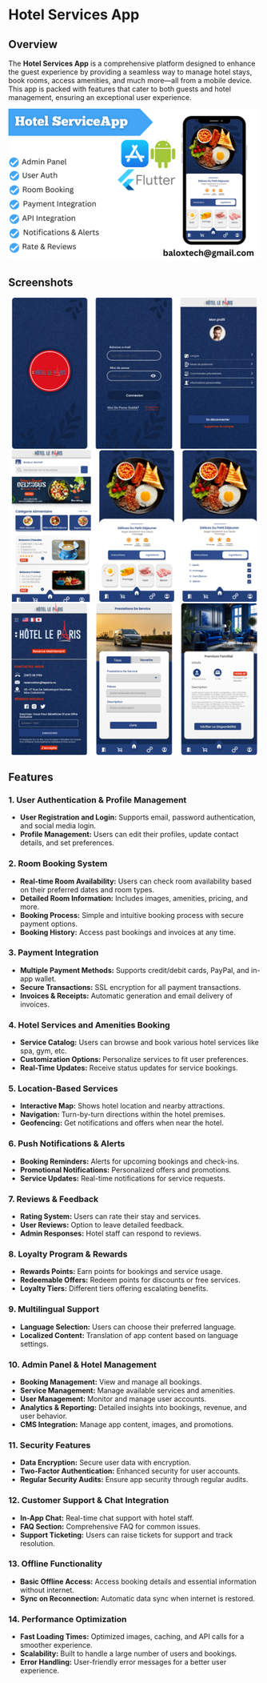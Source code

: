 # Hotel Services App

## Overview
The **Hotel Services App** is a comprehensive platform designed to enhance the guest experience by providing a seamless way to manage hotel stays, book rooms, access amenities, and much more—all from a mobile device. This app is packed with features that cater to both guests and hotel management, ensuring an exceptional user experience.

![Hotel Services App Poster](./images/hotel_services_app_poster.png)


## Screenshots
![Screenshot 1](./images/screenshot1.png)
![Screenshot 2](./images/screenshot2.png)
![Screenshot 3](./images/screenshot3.png)

## Features

### 1. User Authentication & Profile Management
- **User Registration and Login:** Supports email, password authentication, and social media login.
- **Profile Management:** Users can edit their profiles, update contact details, and set preferences.

### 2. Room Booking System
- **Real-time Room Availability:** Users can check room availability based on their preferred dates and room types.
- **Detailed Room Information:** Includes images, amenities, pricing, and more.
- **Booking Process:** Simple and intuitive booking process with secure payment options.
- **Booking History:** Access past bookings and invoices at any time.

### 3. Payment Integration
- **Multiple Payment Methods:** Supports credit/debit cards, PayPal, and in-app wallet.
- **Secure Transactions:** SSL encryption for all payment transactions.
- **Invoices & Receipts:** Automatic generation and email delivery of invoices.

### 4. Hotel Services and Amenities Booking
- **Service Catalog:** Users can browse and book various hotel services like spa, gym, etc.
- **Customization Options:** Personalize services to fit user preferences.
- **Real-Time Updates:** Receive status updates for service bookings.

### 5. Location-Based Services
- **Interactive Map:** Shows hotel location and nearby attractions.
- **Navigation:** Turn-by-turn directions within the hotel premises.
- **Geofencing:** Get notifications and offers when near the hotel.

### 6. Push Notifications & Alerts
- **Booking Reminders:** Alerts for upcoming bookings and check-ins.
- **Promotional Notifications:** Personalized offers and promotions.
- **Service Updates:** Real-time notifications for service requests.

### 7. Reviews & Feedback
- **Rating System:** Users can rate their stay and services.
- **User Reviews:** Option to leave detailed feedback.
- **Admin Responses:** Hotel staff can respond to reviews.

### 8. Loyalty Program & Rewards
- **Rewards Points:** Earn points for bookings and service usage.
- **Redeemable Offers:** Redeem points for discounts or free services.
- **Loyalty Tiers:** Different tiers offering escalating benefits.

### 9. Multilingual Support
- **Language Selection:** Users can choose their preferred language.
- **Localized Content:** Translation of app content based on language settings.

### 10. Admin Panel & Hotel Management
- **Booking Management:** View and manage all bookings.
- **Service Management:** Manage available services and amenities.
- **User Management:** Monitor and manage user accounts.
- **Analytics & Reporting:** Detailed insights into bookings, revenue, and user behavior.
- **CMS Integration:** Manage app content, images, and promotions.

### 11. Security Features
- **Data Encryption:** Secure user data with encryption.
- **Two-Factor Authentication:** Enhanced security for user accounts.
- **Regular Security Audits:** Ensure app security through regular audits.

### 12. Customer Support & Chat Integration
- **In-App Chat:** Real-time chat support with hotel staff.
- **FAQ Section:** Comprehensive FAQ for common issues.
- **Support Ticketing:** Users can raise tickets for support and track resolution.

### 13. Offline Functionality
- **Basic Offline Access:** Access booking details and essential information without internet.
- **Sync on Reconnection:** Automatic data sync when internet is restored.

### 14. Performance Optimization
- **Fast Loading Times:** Optimized images, caching, and API calls for a smoother experience.
- **Scalability:** Built to handle a large number of users and bookings.
- **Error Handling:** User-friendly error messages for a better user experience.




